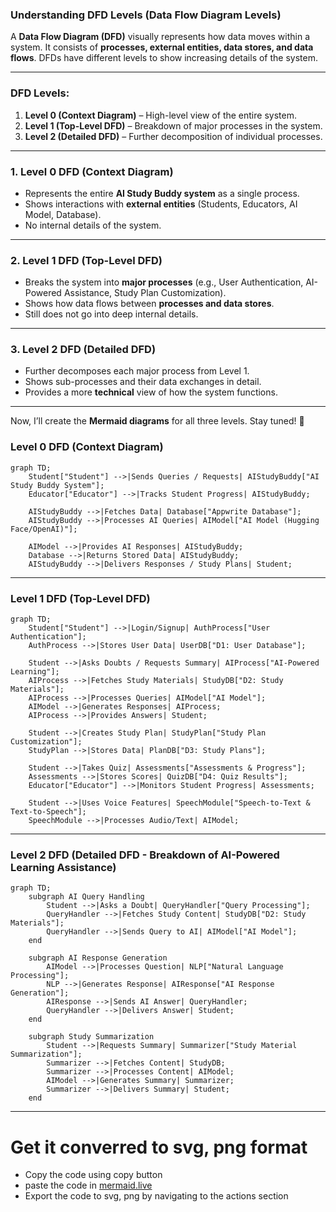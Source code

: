 ### **Understanding DFD Levels (Data Flow Diagram Levels)**  

A **Data Flow Diagram (DFD)** visually represents how data moves within a system. It consists of **processes, external entities, data stores, and data flows**. DFDs have different levels to show increasing details of the system.

---

### **DFD Levels:**
1. **Level 0 (Context Diagram)** – High-level view of the entire system.
2. **Level 1 (Top-Level DFD)** – Breakdown of major processes in the system.
3. **Level 2 (Detailed DFD)** – Further decomposition of individual processes.

---

### **1. Level 0 DFD (Context Diagram)**
- Represents the entire **AI Study Buddy system** as a single process.
- Shows interactions with **external entities** (Students, Educators, AI Model, Database).
- No internal details of the system.

---

### **2. Level 1 DFD (Top-Level DFD)**
- Breaks the system into **major processes** (e.g., User Authentication, AI-Powered Assistance, Study Plan Customization).
- Shows how data flows between **processes and data stores**.
- Still does not go into deep internal details.

---

### **3. Level 2 DFD (Detailed DFD)**
- Further decomposes each major process from Level 1.
- Shows sub-processes and their data exchanges in detail.
- Provides a more **technical** view of how the system functions.

---

Now, I’ll create the **Mermaid diagrams** for all three levels. Stay tuned! 🚀

### **Level 0 DFD (Context Diagram)**
```mermaid
graph TD;
    Student["Student"] -->|Sends Queries / Requests| AIStudyBuddy["AI Study Buddy System"];
    Educator["Educator"] -->|Tracks Student Progress| AIStudyBuddy;

    AIStudyBuddy -->|Fetches Data| Database["Appwrite Database"];
    AIStudyBuddy -->|Processes AI Queries| AIModel["AI Model (Hugging Face/OpenAI)"];

    AIModel -->|Provides AI Responses| AIStudyBuddy;
    Database -->|Returns Stored Data| AIStudyBuddy;
    AIStudyBuddy -->|Delivers Responses / Study Plans| Student;

```
---
### **Level 1 DFD (Top-Level DFD)**
```mermaid
graph TD;
    Student["Student"] -->|Login/Signup| AuthProcess["User Authentication"];
    AuthProcess -->|Stores User Data| UserDB["D1: User Database"];

    Student -->|Asks Doubts / Requests Summary| AIProcess["AI-Powered Learning"];
    AIProcess -->|Fetches Study Materials| StudyDB["D2: Study Materials"];
    AIProcess -->|Processes Queries| AIModel["AI Model"];
    AIModel -->|Generates Responses| AIProcess;
    AIProcess -->|Provides Answers| Student;

    Student -->|Creates Study Plan| StudyPlan["Study Plan Customization"];
    StudyPlan -->|Stores Data| PlanDB["D3: Study Plans"];

    Student -->|Takes Quiz| Assessments["Assessments & Progress"];
    Assessments -->|Stores Scores| QuizDB["D4: Quiz Results"];
    Educator["Educator"] -->|Monitors Student Progress| Assessments;

    Student -->|Uses Voice Features| SpeechModule["Speech-to-Text & Text-to-Speech"];
    SpeechModule -->|Processes Audio/Text| AIModel;
```
---
### **Level 2 DFD (Detailed DFD - Breakdown of AI-Powered Learning Assistance)**
```mermaid
graph TD;
    subgraph AI Query Handling
        Student -->|Asks a Doubt| QueryHandler["Query Processing"];
        QueryHandler -->|Fetches Study Content| StudyDB["D2: Study Materials"];
        QueryHandler -->|Sends Query to AI| AIModel["AI Model"];
    end

    subgraph AI Response Generation
        AIModel -->|Processes Question| NLP["Natural Language Processing"];
        NLP -->|Generates Response| AIResponse["AI Response Generation"];
        AIResponse -->|Sends AI Answer| QueryHandler;
        QueryHandler -->|Delivers Answer| Student;
    end

    subgraph Study Summarization
        Student -->|Requests Summary| Summarizer["Study Material Summarization"];
        Summarizer -->|Fetches Content| StudyDB;
        Summarizer -->|Processes Content| AIModel;
        AIModel -->|Generates Summary| Summarizer;
        Summarizer -->|Delivers Summary| Student;
    end
```

---
# Get it converred to svg, png format
- Copy the code using copy button
- paste the code in [mermaid.live](https://mermaid.live/)
- Export the code to svg, png by navigating to the actions section

